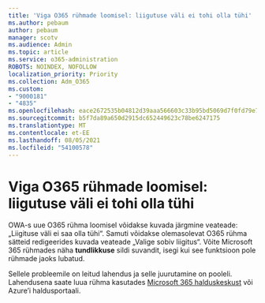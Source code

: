 ```yaml
---
title: 'Viga O365 rühmade loomisel: liigutuse väli ei tohi olla tühi'
ms.author: pebaum
author: pebaum
manager: scotv
ms.audience: Admin
ms.topic: article
ms.service: o365-administration
ROBOTS: NOINDEX, NOFOLLOW
localization_priority: Priority
ms.collection: Adm_O365
ms.custom:
- "9000181"
- "4835"
ms.openlocfilehash: eace2672535b04812d39aaa566603c33b95bd5069d7f0fd79e76990efd42c43d
ms.sourcegitcommit: b5f7da89a650d2915dc652449623c78be6247175
ms.translationtype: MT
ms.contentlocale: et-EE
ms.lasthandoff: 08/05/2021
ms.locfileid: "54100578"
---
```

# <a name="error-creating-o365-groups-the-classification-field-cant-be-empty"></a>Viga O365 rühmade loomisel: liigutuse väli ei tohi olla tühi

OWA-s uue O365 rühma loomisel võidakse kuvada järgmine veateade: „Liigituse väli ei saa olla tühi“.  Samuti võidakse olemasolevat O365 rühma sätteid redigeerides kuvada veateade „Valige sobiv liigitus“.   Võite Microsoft 365 rühmades näha **tundlikkuse** sildi suvandit, isegi kui see funktsioon pole rühmade jaoks lubatud.

Sellele probleemile on leitud lahendus ja selle juurutamine on pooleli.  Lahendusena saate luua rühma kasutades [Microsoft 365 halduskeskust](https://docs.microsoft.com/microsoft-365/admin/create-groups/create-groups?view=o365-worldwide) või Azure’i haldusportaali.

